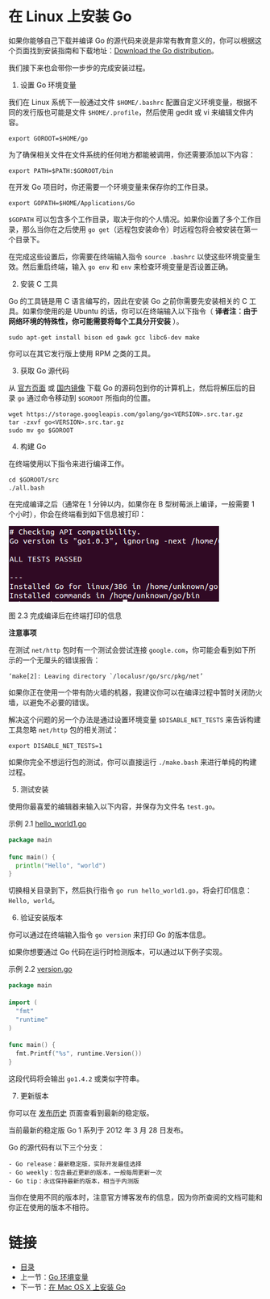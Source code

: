 # 在 Linux 上安装 Go

如果你能够自己下载并编译 Go 的源代码来说是非常有教育意义的，你可以根据这个页面找到安装指南和下载地址：[Download the Go distribution](http://golang.org/doc/install)。

我们接下来也会带你一步步的完成安装过程。

1. 设置 Go 环境变量

  我们在 Linux 系统下一般通过文件 `$HOME/.bashrc` 配置自定义环境变量，根据不同的发行版也可能是文件 `$HOME/.profile`，然后使用 gedit 或 vi 来编辑文件内容。

  	export GOROOT=$HOME/go

  为了确保相关文件在文件系统的任何地方都能被调用，你还需要添加以下内容：

  	export PATH=$PATH:$GOROOT/bin

  在开发 Go 项目时，你还需要一个环境变量来保存你的工作目录。

  	export GOPATH=$HOME/Applications/Go

  `$GOPATH` 可以包含多个工作目录，取决于你的个人情况。如果你设置了多个工作目录，那么当你在之后使用 `go get`（远程包安装命令）时远程包将会被安装在第一个目录下。

  在完成这些设置后，你需要在终端输入指令 `source .bashrc` 以使这些环境变量生效。然后重启终端，输入 `go env` 和 `env` 来检查环境变量是否设置正确。

2. 安装 C 工具

  Go 的工具链是用 C 语言编写的，因此在安装 Go 之前你需要先安装相关的 C 工具。如果你使用的是 Ubuntu 的话，你可以在终端输入以下指令（ **译者注：由于网络环境的特殊性，你可能需要将每个工具分开安装** ）。

  	sudo apt-get install bison ed gawk gcc libc6-dev make

  你可以在其它发行版上使用 RPM 之类的工具。

3. 获取 Go 源代码

  从 [官方页面](https://golang.org/dl/) 或 [国内镜像](http://www.golangtc.com/download) 下载 Go 的源码包到你的计算机上，然后将解压后的目录 `go` 通过命令移动到 `$GOROOT` 所指向的位置。

  	wget https://storage.googleapis.com/golang/go<VERSION>.src.tar.gz
  	tar -zxvf go<VERSION>.src.tar.gz
  	sudo mv go $GOROOT

4. 构建 Go

  在终端使用以下指令来进行编译工作。

  	cd $GOROOT/src
  	./all.bash

  在完成编译之后（通常在 1 分钟以内，如果你在 B 型树莓派上编译，一般需要 1 个小时），你会在终端看到如下信息被打印：

  ![](../images/2.3.allbash.png)

  图 2.3 完成编译后在终端打印的信息

  **注意事项** 

  在测试 `net/http` 包时有一个测试会尝试连接 `google.com`，你可能会看到如下所示的一个无厘头的错误报告：

  	‘make[2]: Leaving directory `/localusr/go/src/pkg/net’

  如果你正在使用一个带有防火墙的机器，我建议你可以在编译过程中暂时关闭防火墙，以避免不必要的错误。

  解决这个问题的另一个办法是通过设置环境变量 `$DISABLE_NET_TESTS` 来告诉构建工具忽略 `net/http` 包的相关测试：

  	export DISABLE_NET_TESTS=1

  如果你完全不想运行包的测试，你可以直接运行 `./make.bash` 来进行单纯的构建过程。

5. 测试安装

  使用你最喜爱的编辑器来输入以下内容，并保存为文件名 `test.go`。

  示例 2.1 [hello_world1.go](examples/chapter_2/hello_world1.go)

  ```go
  package main
  
  func main() {
  	println("Hello", "world")
  }
  ```

  切换相关目录到下，然后执行指令 `go run hello_world1.go`，将会打印信息：`Hello, world`。

6. 验证安装版本

  你可以通过在终端输入指令 `go version` 来打印 Go 的版本信息。

  如果你想要通过 Go 代码在运行时检测版本，可以通过以下例子实现。

  示例 2.2 [version.go](examples/chapter_2/version.go)

  ```go
  package main
  
  import (
  	"fmt"
  	"runtime"
  )
  
  func main() {
  	fmt.Printf("%s", runtime.Version())
  }
  ```

  这段代码将会输出 `go1.4.2` 或类似字符串。

7. 更新版本

  你可以在 [发布历史](http://golang.org/doc/devel/release.html) 页面查看到最新的稳定版。

  当前最新的稳定版 Go 1 系列于 2012 年 3 月 28 日发布。

  Go 的源代码有以下三个分支：

  	- Go release：最新稳定版，实际开发最佳选择
  	- Go weekly：包含最近更新的版本，一般每周更新一次
  	- Go tip：永远保持最新的版本，相当于内测版

  当你在使用不同的版本时，注意官方博客发布的信息，因为你所查阅的文档可能和你正在使用的版本不相符。

# 链接

- [目录](directory.md)
- 上一节：[Go 环境变量](02.2.md)
- 下一节：[在 Mac OS X 上安装 Go](02.4.md)
